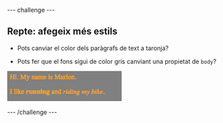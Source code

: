 \--- challenge \---

## Repte: afegeix més estils

+ Pots canviar el color dels paràgrafs de text a taronja?

+ Pots fer que el fons sigui de color gris canviant una propietat de `body`?

![captura de pantalla](images/birthday-more-style.png)

\--- /challenge \---